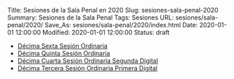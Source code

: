 Title: Sesiones de la Sala Penal en 2020
Slug: sesiones-sala-penal-2020
Summary: Sesiones de la Sala Penal
Tags: Sesiones
URL: sesiones/sala-penal/2020/
Save_As: sesiones/sala-penal/2020/index.html
Date: 2020-01-01 12:00:00
Modified: 2020-01-01 12:00:00
Status: draft

- [Décima Sexta Sesión Ordinaria](decima-sexta-sesion-ordinaria/)
- [Décima Quinta Sesión Ordinaria](decima-quinta-sesion-ordinaria/)
- [Décima Cuarta Sesión Ordinaria Segunda Digital](decima-cuarta-sesion-ordinaria-segunda-digital/)
- [Décima Tercera Sesión Ordinaria Primera Digital](decima-tercera-sesion-ordinaria-primera-digital/)


